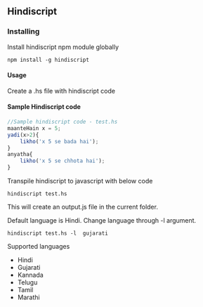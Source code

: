 ## Hindiscript

### Installing
Install hindiscript npm module globally

`npm install -g hindiscript`

#### Usage
Create a .hs file with hindiscript code

#### Sample Hindiscript code 
```javascript
//Sample hindiscript code - test.hs
maanteHain x = 5;
yadi(x>2){
    likho('x 5 se bada hai');
}
anyatha{
    likho('x 5 se chhota hai');
}
```

Transpile hindiscript to javascript with below code

`hindiscript test.hs`

This will create an output.js file in the current folder.

Default language is Hindi. Change language through -l argument.

`hindiscript test.hs -l  gujarati`

Supported languages
- Hindi
- Gujarati
- Kannada
- Telugu
- Tamil
- Marathi
